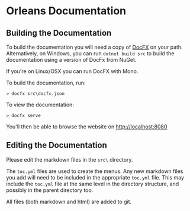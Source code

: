 # Orleans Documentation

## Building the Documentation

To build the documentation you will need a copy of [DocFX](https://dotnet.github.io/docfx/) on your path.
Alternatively, on Windows, you can run `dotnet build src` to build the documentation using a version of DocFx from NuGet.

If you're on Linux/OSX you can run DocFX with Mono.

To build the documentation, run:

```
> docfx src\docfx.json
```

To view the documentation:

```
> docfx serve
```

You'll then be able to browse the website on [http://localhost:8080](http://localhost:8080)

## Editing the Documentation

Please edit the markdown files in the `src\` directory.

The `toc.yml` files are used to create the menus. Any new markdown files you add will need to be included in the appropriate `toc.yml` file. This may include the `toc.yml` file at the same level in the directory structure, and possibly in the parent directory too.

All files (both markdown and html) are added to git.
